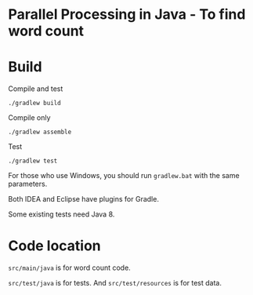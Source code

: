# Parallel Processing in Java - To find word count

# Build

Compile and test
```
./gradlew build
```

Compile only
```
./gradlew assemble
```

Test
```
./gradlew test
```

For those who use Windows, you should run `gradlew.bat` with the same parameters.

Both IDEA and Eclipse have plugins for Gradle.

Some existing tests need Java 8.


# Code location

`src/main/java` is for word count code.

`src/test/java` is for tests. And `src/test/resources` is for test data.



